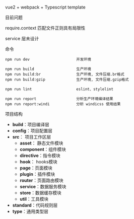 vue2 + webpack + Typescript template

目前问题

require.context 匹配文件正则具有局限性

service 层未设计


命令
```
npm run dev                     开发环境

npm run build                   生产环境
npm run build:br                生产环境, 文件压缩.br格式
npm run build:gzip              生产环境, 文件压缩.gzip格式

npm run lint                    eslint、stylelint

npm run report                  分析生产环境编译结果
npm run report:windi            分析 windicss 使用结果
```

项目结构
* **build**：项目编译层
* **config**：项目配置层
* **src**： 项目工作区层
    * **asset**： 静态文件模块
    * **component**：组件模块
    * **directive**：指令模块
    * **hook**： hooks模块
    * **page**：页面模块
    * **plugin**：插件模块
    * **router**：页面路由模块
    * **service**：数据服务模块
    * **store**：数据缓存模块
    * **util**：工具模块
* **standard**：代码规则层
* **type**：通用类型层